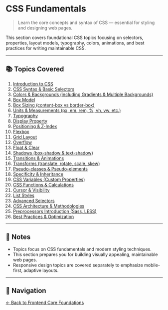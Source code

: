 # CSS Fundamentals

> Learn the core concepts and syntax of CSS — essential for styling and designing web pages.

This section covers foundational CSS topics focusing on selectors, properties, layout models, typography, colors, animations, and best practices for writing maintainable CSS.

---

## 📚 Topics Covered

1. [Introduction to CSS](01-intro-to-css/README.md)  
2. [CSS Syntax & Basic Selectors](02-syntax-selectors/README.md)  
3. [Colors & Backgrounds (including Gradients & Multiple Backgrounds)](03-colors-backgrounds/README.md)  
4. [Box Model](04-box-model/README.md)  
5. [Box Sizing (content-box vs border-box)](05-box-sizing/README.md)  
6. [Units & Measurements (px, em, rem, %, vh, vw, etc.)](06-units-measurements/README.md)  
7. [Typography](07-typography/README.md)  
8. [Display Property](08-display/README.md)  
9. [Positioning & Z-Index](09-positioning-zindex/README.md)  
10. [Flexbox](10-flexbox/README.md)  
11. [Grid Layout](11-grid-layout/README.md)  
12. [Overflow](12-overflow/README.md)  
13. [Float & Clear](13-float-clear/README.md)  
14. [Shadows (box-shadow & text-shadow)](14-shadows/README.md)  
15. [Transitions & Animations](15-transitions-animations/README.md)  
16. [Transforms (translate, rotate, scale, skew)](16-transforms/README.md)  
17. [Pseudo-classes & Pseudo-elements](17-pseudo-classes-elements/README.md)  
18. [Specificity & Inheritance](18-specificity-inheritance/README.md)  
19. [CSS Variables (Custom Properties)](19-css-variables/README.md)  
20. [CSS Functions & Calculations](20-css-functions/README.md)  
21. [Cursor & Visibility](21-cursor-visibility/README.md)  
22. [List Styles](22-list-styles/README.md)  
23. [Advanced Selectors](23-advanced-selectors/README.md)  
24. [CSS Architecture & Methodologies](24-css-architecture/README.md)  
25. [Preprocessors Introduction (Sass, LESS)](25-preprocessors/README.md)  
26. [Best Practices & Optimization](26-best-practices/README.md)  

---

## 📌 Notes

- Topics focus on CSS fundamentals and modern styling techniques.
- This section prepares you for building visually appealing, maintainable web pages.
- Responsive design topics are covered separately to emphasize mobile-first, adaptive layouts.

---

## 🔁 Navigation

[← Back to Frontend Core Foundations](../README.md)
